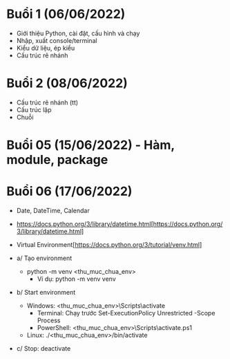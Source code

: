 # Buổi 1 (06/06/2022)
* Giới thiệu Python, cài đặt, cấu hình và chạy
* Nhập, xuất console/terminal
* Kiểu dữ liệu, ép kiểu
* Cấu trúc rẽ nhánh

# Buổi 2 (08/06/2022)
* Cấu trúc rẽ nhánh (tt)
* Cấu trúc lặp
* Chuỗi

# Buổi 05 (15/06/2022) - Hàm, module, package

# Buổi 06 (17/06/2022)
* Date, DateTime, Calendar
* https://docs.python.org/3/library/datetime.html[https://docs.python.org/3/library/datetime.html]

* Virtual Environment[https://docs.python.org/3/tutorial/venv.html]
* a/ Tạo environment
  * python -m venv <thu_muc_chua_env>
    * Ví dụ: python -m venv venv
* b/ Start environment
  * Windows: <thu_muc_chua_env>\Scripts\activate
    * Terminal: Chạy trước Set-ExecutionPolicy Unrestricted -Scope Process
    * PowerShell: <thu_muc_chua_env>\Scripts\activate.ps1
  * Linux: ./<thu_muc_chua_env>/bin/activate
* c/ Stop: deactivate
